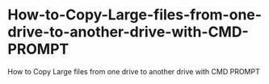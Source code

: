 # How-to-Copy-Large-files-from-one-drive-to-another-drive-with-CMD-PROMPT
How to Copy Large files from one drive to another drive with CMD PROMPT
